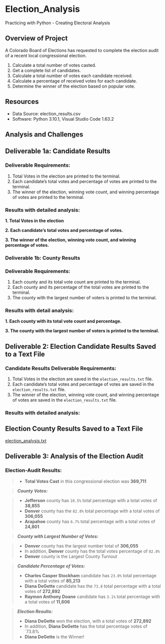 # Election_Analysis
Practicing with Python - Creating Electoral Analysis

## Overview of Project
A Colorado Board of Elections has requested to complete the election audit of a recent local congressional election.

1. Calculate a total number of votes casted.
2. Get a complete list of candidates.
3. Calculate a total number of votes each candidate received.
4. Calculate a percentage of received votes for each candidate.
5. Determine the winner of the election based on popular vote.

## Resources
* Data Source: election_results.csv
* Software: Python 3.10.1, Visual Studio Code 1.63.2

## Analysis and Challenges

## Deliverable 1a: Candidate Results
### Deliverable Requirements:
1. Total Votes in the election are printed to the terminal.
2. Each candidate’s total votes and percentage of votes are printed to the terminal.
3. The winner of the election, winning vote count, and winning percentage of votes are printed to the terminal.
 
### Results with detailed analysis:
**1. Total Votes in the election**



**2. Each candidate’s total votes and percentage of votes.**



**3. The winner of the election, winning vote count, and winning percentage of votes.**



### Deliverable 1b: County Results
### Deliverable Requirements:
1. Each county and its total vote count are printed to the terminal.
2. Each county and its percentage of the total votes are printed to the terminal.
3. The county with the largest number of voters is printed to the terminal.

### Results with detail analysis:

**1. Each county with its total vote count and percentage.**



**3. The county with the largest number of voters is printed to the terminal.**



## Deliverable 2: Election Candidate Results Saved to a Text File
### Candidate Results Deliverable Requirements:

1. Total Votes in the election are saved in the `election_results.txt` file.
2. Each candidate’s total votes and percentage of votes are saved in the `election_results.txt` file. 
3. The winner of the election, winning vote count, and winning percentage of votes are saved in the `election_results.txt` file.
 
### Results with detailed analysis:

## Election County Results Saved to a Text File

[election_analysis.txt](https://github.com/anzhelikasuchkova/Election_Analysis/files/7844584/election_analysis.txt)

## Deliverable 3: Analysis of the Election Audit

### Election-Audit Results:

> - **Total Votes Cast** in this congressional election was **369,711**

> ***County Votes:***

> - **Jefferson** county has `10.5%` total percentage with a total votes of **38,855**
> - **Denver** county has the `82.8%` total percentage with a total votes of **306,055**
> - **Arapahoe** county has `6.7%` total percentage with a total votes of **24,801**

> ***County with Largest Number of Votes:***

> - **Denver** county has the largest number total of **306,055**
> - In addition, **Denver** county has the total votes percentage of `82.8%`  
> - **Denver** county is the Largest County Turnout

> ***Candidate Percentage of Votes:***
> - **Charles Casper Stockham** candidate has `23.0%` total percentage with a total votes of **85,213**
> - **Diana DeGette** candidate has the `73.8` total percentage with a total votes of **272,892**
> - **Raymon Anthony Doane** candidate has `3.1%` total percentage with a total votes of **11,606**

> ***Election Results:***
> - **Diana DeGette** won the election, with a total votes of **272,892**
> - In addition, **Diana DeGette** has the total percentage votes of `73.8%
> - **Diana DeGette** is the Winner!

